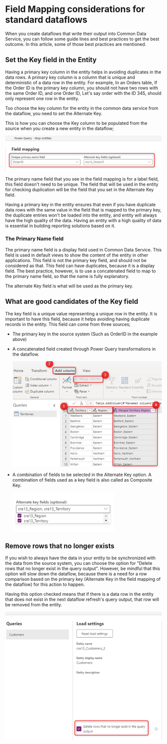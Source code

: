 # Field Mapping considerations for standard dataflows

When you create dataflows that write their output into Common Data Service, you can follow some guide lines and best practices to get the best outcome. In this article, some of those best practices are mentioned.

## Set the Key field in the Entity

Having a primary key column in the entity helps in avoiding duplicates in the data rows. A primary key column is a column that is unique and deterministic of a data row in the entity. For example, In an Orders table, If the Order ID is the primary key column, you should not have two rows with the same Order ID, and one Order ID, Let's say order with the ID 345, should only represent one row in the entity.

Too choose the key column for the entity in the common data service from the dataflow, you need to set the Alternate Key.

This is how you can choose the Key column to be populated from the source when you create a new entity in the dataflow;

![primary key and the alternate key are the same](media/PKAKsame.png)

The primary name field that you see in the field mapping is for a label field, this field doesn't need to be unique. The field that will be used in the entity for checking duplication will be the field that you set in the Alternate Key field.

Having a primary key in the entity ensures that even if you have duplicate data rows with the same value in the field that is mapped to the primary key, the duplicate entries won't be loaded into the entity, and entity will always have the high quality of the data. Having an entity with a high quality of data is essential in building reporting solutions based on it.

### The Primary Name field

The primary name field is a display field used in Common Data Service. This field is used in default views to show the content of the entity in other applications. This field is not the primary key field, and should not be considered as that. This field can have duplicates, because it is a display field. The best practice, however, is to use a concatenated field to map to the primary name field, so that the name is fully explanatory.

The alternate Key field is what will be used as the primary key.

## What are good candidates of the Key field

The key field is a unique value representing a unique row in the entity. It is important to have this field, because it helps avoiding having duplicate records in the entity. This field can come from three sources;

- The primary key in the source system (Such as OrderID in the example above)

- A concatenated field created through Power Query transformations in the dataflow. 

  ![merging columns to create a concatenated unique column](media/MergeColumnsDataflow.png)

- A combination of fields to be selected in the Alternate Key option. A combination of fields used as a key field is also called as Composite Key.

  ![creating a composite key through the field mapping](media/CompositeKeyMapping.png)

## Remove rows that no longer exists

If you wish to always have the data in your entity to be synchronized with the data from the source system, you can choose the option for "Delete rows that no longer exist in the query output". However, be mindful that this option will slow down the dataflow, because there is a need for a row comparison based on the primary key (Alternate Key in the field mapping of the dataflow) for this action to happen.

Having this option checked means that if there is a data row in the entity that does not exist in the next dataflow refresh's query output, that row will be removed from the entity.

![delete rows that no longer exists](media/DeleteRowsNotExist.png)



